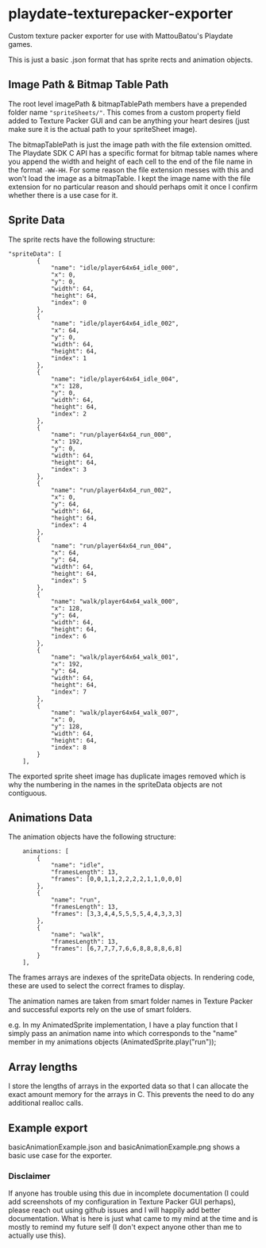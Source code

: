 # playdate-texturepacker-exporter
Custom texture packer exporter for use with MattouBatou's Playdate games.

This is just a basic .json format that has sprite rects and animation objects.

## Image Path & Bitmap Table Path
The root level imagePath & bitmapTablePath members have a prepended folder name `"spriteSheets/"`.
This comes from a custom property field added to Texture Packer GUI and can be anything your heart desires (just make sure it is the actual path to your spriteSheet image).

The bitmapTablePath is just the image path with the file extension omitted.
The Playdate SDK C API has a specific format for bitmap table names where you append the width and height of each cell to the end of the file name in the format `-WW-HH`. For some reason the file extension messes with this and won't load the image as a bitmapTable.
I kept the image name with the file extension for no particular reason and should perhaps omit it once I confirm whether there is a use case for it.


## Sprite Data
The sprite rects have the following structure:
```
"spriteData": [
		{
			"name": "idle/player64x64_idle_000",
			"x": 0,
			"y": 0,
			"width": 64,
			"height": 64,
			"index": 0
		},
		{
			"name": "idle/player64x64_idle_002",
			"x": 64,
			"y": 0,
			"width": 64,
			"height": 64,
			"index": 1
		},
		{
			"name": "idle/player64x64_idle_004",
			"x": 128,
			"y": 0,
			"width": 64,
			"height": 64,
			"index": 2
		},
		{
			"name": "run/player64x64_run_000",
			"x": 192,
			"y": 0,
			"width": 64,
			"height": 64,
			"index": 3
		},
		{
			"name": "run/player64x64_run_002",
			"x": 0,
			"y": 64,
			"width": 64,
			"height": 64,
			"index": 4
		},
		{
			"name": "run/player64x64_run_004",
			"x": 64,
			"y": 64,
			"width": 64,
			"height": 64,
			"index": 5
		},
		{
			"name": "walk/player64x64_walk_000",
			"x": 128,
			"y": 64,
			"width": 64,
			"height": 64,
			"index": 6
		},
		{
			"name": "walk/player64x64_walk_001",
			"x": 192,
			"y": 64,
			"width": 64,
			"height": 64,
			"index": 7
		},
		{
			"name": "walk/player64x64_walk_007",
			"x": 0,
			"y": 128,
			"width": 64,
			"height": 64,
			"index": 8
		}
	],
```

The exported sprite sheet image has duplicate images removed which is why the numbering in the names in the spriteData objects are not contiguous.

## Animations Data
The animation objects have the following structure:
```
    animations: [
        {
			"name": "idle",
			"framesLength": 13,
			"frames": [0,0,1,1,2,2,2,2,1,1,0,0,0]
		},
        {
			"name": "run",
			"framesLength": 13,
			"frames": [3,3,4,4,5,5,5,5,4,4,3,3,3]
		},
		{
			"name": "walk",
			"framesLength": 13,
			"frames": [6,7,7,7,7,6,6,8,8,8,8,6,8]
		}
    ],
```

The frames arrays are indexes of the spriteData objects. In rendering code, these are used to select the correct frames to display.

The animation names are taken from smart folder names in Texture Packer and successful exports rely on the use of smart folders.

e.g. In my AnimatedSprite implementation, I have a play function that I simply pass an animation name into which corresponds to the "name" member in my animations objects (AnimatedSprite.play("run"));

## Array lengths
I store the lengths of arrays in the exported data so that I can allocate the exact amount memory for the arrays in C. This prevents the need to do any additional realloc calls.

## Example export
basicAnimationExample.json and basicAnimationExample.png shows a basic use case for the exporter.

### Disclaimer
If anyone has trouble using this due in incomplete documentation (I could add screenshots of my configuration in Texture Packer GUI perhaps), please reach out using github issues and I will happily add better documentation.
What is here is just what came to my mind at the time and is mostly to remind my future self (I don't expect anyone other than me to actually use this).